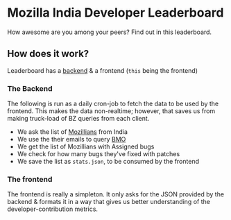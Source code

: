 # Mozilla India Developer Leaderboard

How awesome are you among your peers? Find out in this leaderboard.

## How does it work?

Leaderboard has a [backend](https://github.com/MozillaIndia/leaderchalk) & a frontend (`this` being the frontend)

### The Backend

The following is run as a daily cron-job to fetch the data to be used by the frontend. This makes the data non-realtime; however, that saves us from making truck-load of BZ queries from each client.

* We ask the list of [Mozillians](http://mozillians.org) from India
* We use the their emails to query [BMO](http://bugzilla.mozilla.org)
* We get the list of Mozillians with Assigned bugs
* We check for how many bugs they've fixed with patches
* We save the list as `stats.json`, to be consumed by the frontend

### The frontend

The frontend is really a simpleton. It only asks for the JSON provided by the backend & formats it in a way that gives us better understanding of the developer-contribution metrics.
